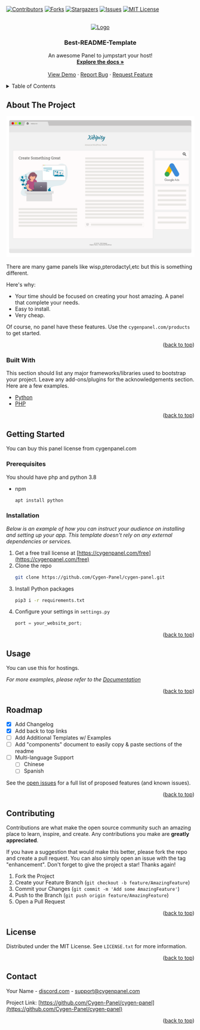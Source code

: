 <div id="top"></div>
<!--
*** Thanks for checking out the Best-README-Template. If you have a suggestion
*** that would make this better, please fork the repo and create a pull request
*** or simply open an issue with the tag "enhancement".
*** Don't forget to give the project a star!
*** Thanks again! Now go create something AMAZING! :D
-->



<!-- PROJECT SHIELDS -->
<!--
*** I'm using markdown "reference style" links for readability.
*** Reference links are enclosed in brackets [ ] instead of parentheses ( ).
*** See the bottom of this document for the declaration of the reference variables
*** for contributors-url, forks-url, etc. This is an optional, concise syntax you may use.
*** https://www.markdownguide.org/basic-syntax/#reference-style-links
-->
[![Contributors][contributors-shield]][contributors-url]
[![Forks][forks-shield]][forks-url]
[![Stargazers][stars-shield]][stars-url]
[![Issues][issues-shield]][issues-url]
[![MIT License][license-shield]][license-url]




<!-- PROJECT LOGO -->
<br />
<div align="center">
  <a href="https://github.com/Cygen-Panel/cygen-panel">
    <img src="https://github.com/othneildrew/Best-README-Template/blob/master/images/logo.png" alt="Logo" width="80" height="80">
  </a>

  <h3 align="center">Best-README-Template</h3>

  <p align="center">
    An awesome Panel to jumpstart your host!
    <br />
    <a href="https://github.com/Cygen-Panel/cygen-panel"><strong>Explore the docs »</strong></a>
    <br />
    <br />
    <a href="https://github.com/Cygen-Panel/cygen-panel">View Demo</a>
    ·
    <a href="https://github.com/Cygen-Panel/cygen-panel/issues">Report Bug</a>
    ·
    <a href="https://github.com/Cygen-Panel/cygen-panel/issues">Request Feature</a>
  </p>
</div>



<!-- TABLE OF CONTENTS -->
<details>
  <summary>Table of Contents</summary>
  <ol>
    <li>
      <a href="#about-the-project">About The Project</a>
      <ul>
        <li><a href="#built-with">Built With</a></li>
      </ul>
    </li>
    <li>
      <a href="#getting-started">Getting Started</a>
      <ul>
        <li><a href="#prerequisites">Prerequisites</a></li>
        <li><a href="#installation">Installation</a></li>
      </ul>
    </li>
    <li><a href="#usage">Usage</a></li>
    <li><a href="#roadmap">Roadmap</a></li>
    <li><a href="#contributing">Contributing</a></li>
    <li><a href="#license">License</a></li>
    <li><a href="#contact">Contact</a></li>
    <li><a href="#acknowledgments">Acknowledgments</a></li>
  </ol>
</details>



<!-- ABOUT THE PROJECT -->
## About The Project

[![Product Name Screen Shot][product-screenshot]](https://example.com)

There are many game panels like wisp,pterodactyl,etc but this is something different.

Here's why:
* Your time should be focused on creating your host amazing. A panel that complete your needs.
* Easy to install.
* Very cheap. 

Of course, no panel have these features.
Use the `cygenpanel.com/products` to get started.

<p align="right">(<a href="#top">back to top</a>)</p>



### Built With

This section should list any major frameworks/libraries used to bootstrap your project. Leave any add-ons/plugins for the acknowledgements section. Here are a few examples.

* [Python](https://www.python.org/)
* [PHP](https://php.net/)

<p align="right">(<a href="#top">back to top</a>)</p>



<!-- GETTING STARTED -->
## Getting Started

You can buy this panel license from cygenpanel.com

### Prerequisites

You should have php and python 3.8
* npm
  ```sh
  apt install python
  ```

### Installation

_Below is an example of how you can instruct your audience on installing and setting up your app. This template doesn't rely on any external dependencies or services._

1. Get a free trail license at [https://cygenpanel.com/free](https://cygenpanel.com/free)
2. Clone the repo
   ```sh
   git clone https://github.com/Cygen-Panel/cygen-panel.git
   ```
3. Install Python packages
   ```sh
   pip3 i -r requirements.txt
   ```
4. Configure your settings in  `settings.py`
   ```py
   port = your_website_port;
   ```

<p align="right">(<a href="#top">back to top</a>)</p>



<!-- USAGE EXAMPLES -->
## Usage

You can use this for hostings.

_For more examples, please refer to the [Documentation](https://docs.cygenpanel.com)_

<p align="right">(<a href="#top">back to top</a>)</p>



<!-- ROADMAP -->
## Roadmap

- [x] Add Changelog
- [x] Add back to top links
- [ ] Add Additional Templates w/ Examples
- [ ] Add "components" document to easily copy & paste sections of the readme
- [ ] Multi-language Support
    - [ ] Chinese
    - [ ] Spanish

See the [open issues](https://github.com/Cygen-Panel/cygen-panel/issues) for a full list of proposed features (and known issues).

<p align="right">(<a href="#top">back to top</a>)</p>



<!-- CONTRIBUTING -->
## Contributing

Contributions are what make the open source community such an amazing place to learn, inspire, and create. Any contributions you make are **greatly appreciated**.

If you have a suggestion that would make this better, please fork the repo and create a pull request. You can also simply open an issue with the tag "enhancement".
Don't forget to give the project a star! Thanks again!

1. Fork the Project
2. Create your Feature Branch (`git checkout -b feature/AmazingFeature`)
3. Commit your Changes (`git commit -m 'Add some AmazingFeature'`)
4. Push to the Branch (`git push origin feature/AmazingFeature`)
5. Open a Pull Request

<p align="right">(<a href="#top">back to top</a>)</p>



<!-- LICENSE -->
## License

Distributed under the MIT License. See `LICENSE.txt` for more information.

<p align="right">(<a href="#top">back to top</a>)</p>



<!-- CONTACT -->
## Contact

Your Name - [discord.com](https://discord.gg/5fSRKXwN4X) - support@cygenpanel.com

Project Link: [https://github.com/Cygen-Panel/cygen-panel](https://github.com/Cygen-Panel/cygen-panel)

<p align="right">(<a href="#top">back to top</a>)</p>







<!-- MARKDOWN LINKS & IMAGES -->
<!-- https://www.markdownguide.org/basic-syntax/#reference-style-links -->
[contributors-shield]: https://img.shields.io/github/contributors/Cygen-Panel/cygen-panel.svg?style=for-the-badge
[contributors-url]: https://github.com/Cygen-Panel/cygen-panel/graphs/contributors
[forks-shield]: https://img.shields.io/github/forks/Cygen-Panel/cygen-panel?style=for-the-badge
[forks-url]: https://github.com/Cygen-Panel/cygen-panel/network/members
[stars-shield]: https://img.shields.io/github/stars/Cygen-Panel/cygen-panel.svg?style=for-the-badge
[stars-url]: https://github.com/Cygen-Panel/cygen-panel/stargazers
[issues-shield]: https://img.shields.io/github/issues/Cygen-Panel/cygen-panel.svg?style=for-the-badge
[issues-url]: https://github.com/Cygen-Panel/cygen-panel/issues
[license-shield]: https://img.shields.io/github/license/Cygen-Panel/cygen-panel.svg?style=for-the-badge
[license-url]: https://github.com/Cygen-Panel/cygen-panel/blob/master/LICENSE.txt
[product-screenshot]: https://github.com/othneildrew/Best-README-Template/blob/master/images/screenshot.png
